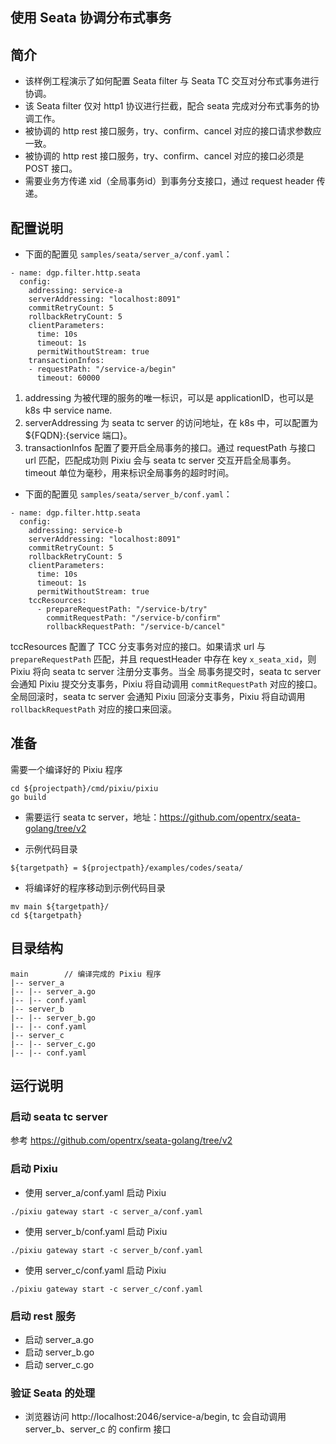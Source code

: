 ## 使用 Seata 协调分布式事务

## 简介

+ 该样例工程演示了如何配置 Seata filter 与 Seata TC 交互对分布式事务进行协调。
+ 该 Seata filter 仅对 http1 协议进行拦截，配合 seata 完成对分布式事务的协调工作。
+ 被协调的 http rest 接口服务，try、confirm、cancel 对应的接口请求参数应一致。
+ 被协调的 http rest 接口服务，try、confirm、cancel 对应的接口必须是 POST 接口。
+ 需要业务方传递 xid（全局事务id）到事务分支接口，通过 request header 传递。

## 配置说明

+ 下面的配置见 `samples/seata/server_a/conf.yaml`：
```
- name: dgp.filter.http.seata
  config:
    addressing: service-a
    serverAddressing: "localhost:8091"
    commitRetryCount: 5
    rollbackRetryCount: 5
    clientParameters:
      time: 10s
      timeout: 1s
      permitWithoutStream: true
    transactionInfos:
    - requestPath: "/service-a/begin"
      timeout: 60000
```
1. addressing 为被代理的服务的唯一标识，可以是 applicationID，也可以是 k8s 中 service name.
2. serverAddressing 为 seata tc server 的访问地址，在 k8s 中，可以配置为 ${FQDN}:{service 端口}。
3. transactionInfos 配置了要开启全局事务的接口。通过 requestPath 与接口 url 匹配，匹配成功则 Pixiu 会与 
seata tc server 交互开启全局事务。timeout 单位为毫秒，用来标识全局事务的超时时间。

+ 下面的配置见 `samples/seata/server_b/conf.yaml`：
```
- name: dgp.filter.http.seata
  config:
    addressing: service-b
    serverAddressing: "localhost:8091"
    commitRetryCount: 5
    rollbackRetryCount: 5
    clientParameters:
      time: 10s
      timeout: 1s
      permitWithoutStream: true
    tccResources:
      - prepareRequestPath: "/service-b/try"
        commitRequestPath: "/service-b/confirm"
        rollbackRequestPath: "/service-b/cancel"
```
tccResources 配置了 TCC 分支事务对应的接口。如果请求 url 与 `prepareRequestPath` 匹配，并且 
requestHeader 中存在 key `x_seata_xid`，则 Pixiu 将向 seata tc server 注册分支事务。当全
局事务提交时，seata tc server 会通知 Pixiu 提交分支事务，Pixiu 将自动调用 `commitRequestPath`
对应的接口。全局回滚时，seata tc server 会通知 Pixiu 回滚分支事务，Pixiu 将自动调用 
`rollbackRequestPath` 对应的接口来回滚。

## 准备

需要一个编译好的 Pixiu 程序
```
cd ${projectpath}/cmd/pixiu/pixiu
go build
```

+ 需要运行 seata tc server，地址：https://github.com/opentrx/seata-golang/tree/v2


+ 示例代码目录

```
${targetpath} = ${projectpath}/examples/codes/seata/
```

+ 将编译好的程序移动到示例代码目录

```
mv main ${targetpath}/
cd ${targetpath}
```

## 目录结构

```
main        // 编译完成的 Pixiu 程序
|-- server_a
|-- |-- server_a.go 
|-- |-- conf.yaml 
|-- server_b
|-- |-- server_b.go 
|-- |-- conf.yaml
|-- server_c
|-- |-- server_c.go 
|-- |-- conf.yaml
```

## 运行说明

### 启动 seata tc server

参考 https://github.com/opentrx/seata-golang/tree/v2

### 启动 Pixiu

+ 使用 server_a/conf.yaml 启动 Pixiu

```
./pixiu gateway start -c server_a/conf.yaml
```

+ 使用 server_b/conf.yaml 启动 Pixiu

```
./pixiu gateway start -c server_b/conf.yaml
```

+ 使用 server_c/conf.yaml 启动 Pixiu

```
./pixiu gateway start -c server_c/conf.yaml
```

### 启动 rest 服务

+ 启动 server_a.go
+ 启动 server_b.go
+ 启动 server_c.go

### 验证 Seata 的处理

+ 浏览器访问 http://localhost:2046/service-a/begin, tc 会自动调用 server_b、server_c 的 confirm 接口
